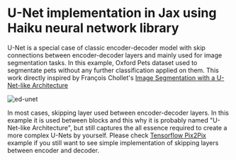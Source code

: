 # U-Net implementation in Jax using Haiku neural network library

U-Net is a special case of classic encoder-decoder model with skip connections between encoder-decoder layers and mainly used for image segmentation tasks. In this example, Oxford Pets dataset used to segmentate pets without any further classification applied on them. This work directly inspired by François Chollet's [Image Segmentation with a U-Net-like Architecture](https://keras.io/examples/vision/oxford_pets_image_segmentation)

![ed-unet](https://user-images.githubusercontent.com/88535469/151528034-c41a7ea6-2f48-49ef-9e2b-1a9dbcf9101c.png)

In most cases, skipping layer used between encoder-decoder layers. In this example it is used between blocks and this why it is probably named "U-Net-like Architecture", but still captures the all essence required to create a more complex U-Nets by yourself. Please check [Tensorflow Pix2Pix](https://www.tensorflow.org/tutorials/generative/pix2pix) example if you still want to see simple implementation of skipping layers between encoder and decoder.



